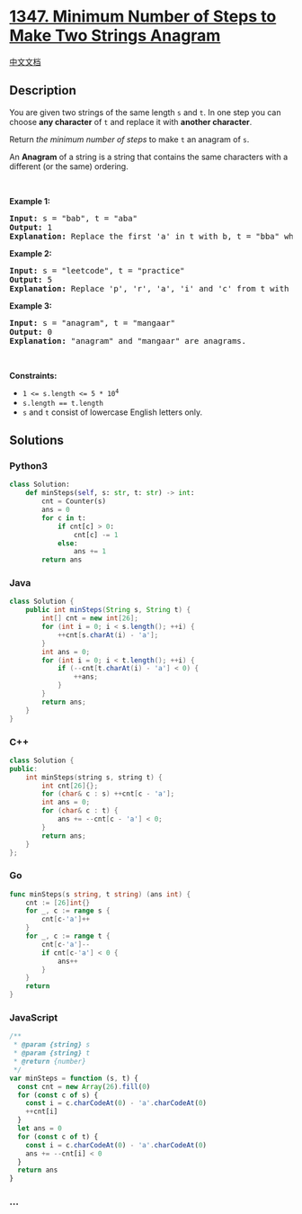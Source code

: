 # [1347. Minimum Number of Steps to Make Two Strings Anagram](https://leetcode.com/problems/minimum-number-of-steps-to-make-two-strings-anagram)

[中文文档](/solution/1300-1399/1347.Minimum%20Number%20of%20Steps%20to%20Make%20Two%20Strings%20Anagram/README.md)

## Description

<p>You are given two strings of the same length <code>s</code> and <code>t</code>. In one step you can choose <strong>any character</strong> of <code>t</code> and replace it with <strong>another character</strong>.</p>

<p>Return <em>the minimum number of steps</em> to make <code>t</code> an anagram of <code>s</code>.</p>

<p>An <strong>Anagram</strong> of a string is a string that contains the same characters with a different (or the same) ordering.</p>

<p>&nbsp;</p>
<p><strong class="example">Example 1:</strong></p>

<pre>
<strong>Input:</strong> s = &quot;bab&quot;, t = &quot;aba&quot;
<strong>Output:</strong> 1
<strong>Explanation:</strong> Replace the first &#39;a&#39; in t with b, t = &quot;bba&quot; which is anagram of s.
</pre>

<p><strong class="example">Example 2:</strong></p>

<pre>
<strong>Input:</strong> s = &quot;leetcode&quot;, t = &quot;practice&quot;
<strong>Output:</strong> 5
<strong>Explanation:</strong> Replace &#39;p&#39;, &#39;r&#39;, &#39;a&#39;, &#39;i&#39; and &#39;c&#39; from t with proper characters to make t anagram of s.
</pre>

<p><strong class="example">Example 3:</strong></p>

<pre>
<strong>Input:</strong> s = &quot;anagram&quot;, t = &quot;mangaar&quot;
<strong>Output:</strong> 0
<strong>Explanation:</strong> &quot;anagram&quot; and &quot;mangaar&quot; are anagrams. 
</pre>

<p>&nbsp;</p>
<p><strong>Constraints:</strong></p>

<ul>
	<li><code>1 &lt;= s.length &lt;= 5 * 10<sup>4</sup></code></li>
	<li><code>s.length == t.length</code></li>
	<li><code>s</code> and <code>t</code> consist of lowercase English letters only.</li>
</ul>

## Solutions

<!-- tabs:start -->

### **Python3**

```python
class Solution:
    def minSteps(self, s: str, t: str) -> int:
        cnt = Counter(s)
        ans = 0
        for c in t:
            if cnt[c] > 0:
                cnt[c] -= 1
            else:
                ans += 1
        return ans
```

### **Java**

```java
class Solution {
    public int minSteps(String s, String t) {
        int[] cnt = new int[26];
        for (int i = 0; i < s.length(); ++i) {
            ++cnt[s.charAt(i) - 'a'];
        }
        int ans = 0;
        for (int i = 0; i < t.length(); ++i) {
            if (--cnt[t.charAt(i) - 'a'] < 0) {
                ++ans;
            }
        }
        return ans;
    }
}
```

### **C++**

```cpp
class Solution {
public:
    int minSteps(string s, string t) {
        int cnt[26]{};
        for (char& c : s) ++cnt[c - 'a'];
        int ans = 0;
        for (char& c : t) {
            ans += --cnt[c - 'a'] < 0;
        }
        return ans;
    }
};
```

### **Go**

```go
func minSteps(s string, t string) (ans int) {
	cnt := [26]int{}
	for _, c := range s {
		cnt[c-'a']++
	}
	for _, c := range t {
		cnt[c-'a']--
		if cnt[c-'a'] < 0 {
			ans++
		}
	}
	return
}
```

### **JavaScript**

```js
/**
 * @param {string} s
 * @param {string} t
 * @return {number}
 */
var minSteps = function (s, t) {
  const cnt = new Array(26).fill(0)
  for (const c of s) {
    const i = c.charCodeAt(0) - 'a'.charCodeAt(0)
    ++cnt[i]
  }
  let ans = 0
  for (const c of t) {
    const i = c.charCodeAt(0) - 'a'.charCodeAt(0)
    ans += --cnt[i] < 0
  }
  return ans
}
```

### **...**

```

```

<!-- tabs:end -->
